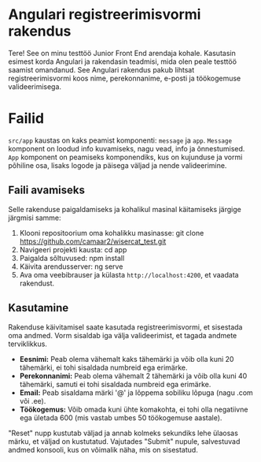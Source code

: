 # Angulari registreerimisvormi rakendus
Tere! See on minu testtöö Junior Front End arendaja kohale. Kasutasin esimest korda Angulari ja rakendasin teadmisi, mida olen peale testtöö saamist omandanud. See Angulari rakendus pakub lihtsat registreerimisvormi koos nime, perekonnanime, e-posti ja töökogemuse valideerimisega.

# Failid

`src/app` kaustas on kaks peamist komponenti: `message` ja `app`. `Message` komponent on loodud info kuvamiseks, nagu vead, info ja õnnestumised. `App` komponent on peamiseks komponendiks, kus on kujunduse ja vormi põhiline osa, lisaks logode ja päisega väljad ja nende valideerimine.

## Faili avamiseks

Selle rakenduse paigaldamiseks ja kohalikul masinal käitamiseks järgige järgmisi samme:
1. Klooni repositoorium oma kohalikku masinasse:
git clone https://github.com/camaar2/wisercat_test.git
2. Navigeeri projekti kausta:
cd app
3. Paigalda sõltuvused:
npm install
4. Käivita arendusserver:
ng serve
5. Ava oma veebibrauser ja külasta `http://localhost:4200`, et vaadata rakendust.

## Kasutamine

Rakenduse käivitamisel saate kasutada registreerimisvormi, et sisestada oma andmed. Vorm sisaldab iga välja valideerimist, et tagada andmete terviklikkus.

-   **Eesnimi:** Peab olema vähemalt kaks tähemärki ja võib olla kuni 20 tähemärki, ei tohi sisaldada numbreid ega erimärke.
-   **Perekonnanimi:** Peab olema vähemalt 2 tähemärki ja võib olla kuni 40 tähemärki, samuti ei tohi sisaldada numbreid ega erimärke.
-   **Email:** Peab sisaldama märki '@' ja lõppema sobiliku lõpuga (nagu .com või .ee).
-   **Töökogemus:** Võib omada kuni ühte komakohta, ei tohi olla negatiivne ega ületada 600 (mis vastab umbes 50 töökogemuse aastale).

"Reset" nupp kustutab väljad ja annab kolmeks sekundiks lehe ülaosas märku, et väljad on kustutatud. Vajutades "Submit" nupule, salvestuvad andmed konsooli, kus on võimalik näha, mis on sisestatud.

